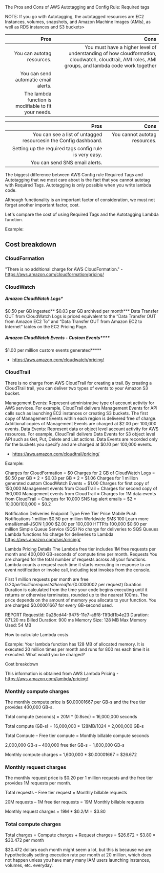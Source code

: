 
The Pros and Cons of AWS Autotagging and Config Rule: Required tags

NOTE: If you go with Autotagging, the autotagged resources are EC2 Instances, volumes, snapshots, and Amazon Machine Images (AMIs), as well as RDS instances and S3 buckets>

|Pros                                                  |Cons      |
|--:                                                   |--:                                                                  |
|You can autotag resources.                            |You must have a higher level of understanding of how cloudformation,      cloudwatch, cloudtrail, AMI roles, AMI groups, and lambda code work together                                                 |
|You can send automatic email alerts.                  |                                                                     |
|The lambda function is modifiable to fit your needs.  |                                                                     |


|Pros                                                            |Cons                                 |
|--:                                                             |--:                                  |
|You can see a list of untagged resourcesin the Config dashboard.|You cannot autotag resources.        |
|Setting up the required tags config rule is very easy.          |                                     |
|You can send SNS email alerts.                                  |                                     |

The biggest difference between AWS Config rule Required Tags and Autotagging that we most care about is the fact that you cannot autotag with Required Tags. Autotagging is only possible when you write lambda code.

Although functionality is an important factor of consideration, we must not forget another important factor, cost.

Let's compare the cost of using Required Tags and the Autotagging Lambda function.


Example:

## Cost breakdown

### CloudFormation
"There is no additional charge for AWS CloudFormation." - https://aws.amazon.com/cloudformation/pricing/

### CloudWatch
##### Amazon CloudWatch Logs*
$0.50 per GB ingested**
$0.03 per GB archived per month***
Data Transfer OUT from CloudWatch Logs is priced equivalent to the “Data Transfer OUT from Amazon EC2 To” and “Data Transfer OUT from Amazon EC2 to Internet” tables on the EC2 Pricing Page.
##### Amazon CloudWatch Events - Custom Events****
$1.00 per million custom events generated*****
- https://aws.amazon.com/cloudwatch/pricing/

### CloudTrail
There is no charge from AWS CloudTrail for creating a trail. By creating a CloudTrail trail, you can deliver two types of events to your Amazon S3 bucket.

Management Events: Represent administrative type of account activity for AWS services. For example, CloudTrail delivers Management Events for API calls such as launching EC2 instances or creating S3 buckets. The first copy of Management Events within each region is delivered free of charge. Additional copies of Management Events are charged at $2.00 per 100,000 events.
Data Events: Represent data or object level account activity for AWS resources. For example, CloudTrail delivers Data Events for S3 object level API such as Get, Put, Delete and List actions. Data Events are recorded only for the buckets you specify and are charged at $0.10 per 100,000 events.
- https://aws.amazon.com/cloudtrail/pricing/

Example:

Charges for CloudFormation = $0 
Charges for 2 GB of CloudWatch Logs  = $0.50 per GB * 2 + $0.03 per GB * 2 = $1.06
Charges for 1 million generated custom CloudWatch Events = $1.00
Charges for first copy of 150,000 Management events from CloudTrail = 
Charges for second copy of 150,000 Management events from CloudTrail = 
Charges for 1M data events from CloudTrail = 
Charges for 10,000 SNS tag alert emails = $2 * 10,000/100,000 = $0.2


Notification Deliveries
Endpoint Type	Free Tier	Price
Mobile Push Notifications	1 million	$0.50 per million
Worldwide SMS	100	Learn more
email/email-JSON	1,000	$2.00 per 100,000
HTTP/s	100,000	$0.60 per million
Simple Queue Service (SQS)	No charge for deliveries to SQS Queues
Lambda functions	No charge for deliveries to Lambda
https://aws.amazon.com/sns/pricing/

Lambda Pricing Details
The Lambda free tier includes 1M free requests per month and 400,000 GB-seconds of compute time per month.
Requests
You are charged for the total number of requests across all your functions. Lambda counts a request each time it starts executing in response to an event notification or invoke call, including test invokes from the console.

First 1 million requests per month are free
$0.20 per 1 million requests thereafter ($0.0000002 per request)
Duration
Duration is calculated from the time your code begins executing until it returns or otherwise terminates, rounded up to the nearest 100ms. The price depends on the amount of memory you allocate to your function. You are charged $0.00001667 for every GB-second used.

REPORT RequestId: 0a28cd44-9475-11e7-a8f8-11f3df1b4e23	Duration: 871.20 ms	Billed Duration: 900 ms Memory Size: 128 MB	Max Memory Used: 54 MB	

How to calculate Lambda costs

Example:
Your lambda function has 128 MB of allocated memory. It is executed 20 million times per month and runs for 800 ms each time it is executed. What would you be charged?

Cost breakdown

This information is obtained from AWS Lambda Pricing - https://aws.amazon.com/lambda/pricing/

### Monthly compute charges

The monthly compute price is $0.00001667 per GB-s and the free tier provides 400,000 GB-s.

Total compute (seconds) = 20M * (0.8sec) = 16,000,000 seconds

Total compute (GB-s) = 16,000,000 * 128MB/1024 = 2,000,000 GB-s

Total Compute – Free tier compute = Monthly billable compute seconds

2,000,000 GB-s – 400,000 free tier GB-s = 1,600,000 GB-s

Monthly compute charges = 1,600,000 * $0.00001667 = $26.672 

### Monthly request charges

The monthly request price is $0.20 per 1 million requests and the free tier provides 1M requests per month.

Total requests – Free tier request = Monthly billable requests

20M requests – 1M free tier requests = 19M Monthly billable requests

Monthly request charges = 19M * $0.2/M = $3.80 

### Total compute charges

Total charges = Compute charges + Request charges = $26.672 + $3.80 = $30.472 per month

$30.472 dollars each month might seem a lot, but this is because we are hypothetically setting execution rate per month at 20 million, which does not happen unless you have many many IAM users launching instances, volumes, etc. everyday.







